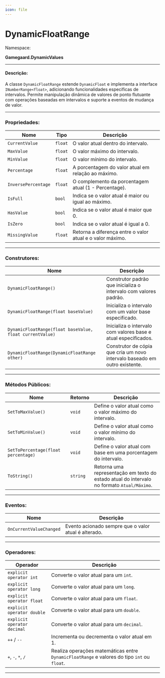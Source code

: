 ```yaml
---
icon: file
---
```


# DynamicFloatRange

Namespace:

**Gamegaard.DynamicValues**

***

#### Descrição:

A classe `DynamicFloatRange` estende `DynamicFloat` e implementa a interface `INumberRange<float>`, adicionando funcionalidades específicas de intervalos. Permite manipulação dinâmica de valores de ponto flutuante com operações baseadas em intervalos e suporte a eventos de mudança de valor.

***

### Propriedades:

| Nome                | Tipo    | Descrição                                                 |
| ------------------- | ------- | --------------------------------------------------------- |
| `CurrentValue`      | `float` | O valor atual dentro do intervalo.                        |
| `MaxValue`          | `float` | O valor máximo do intervalo.                              |
| `MinValue`          | `float` | O valor mínimo do intervalo.                              |
| `Percentage`        | `float` | A porcentagem do valor atual em relação ao máximo.        |
| `InversePercentage` | `float` | O complemento da porcentagem atual (1 - Percentage).      |
| `IsFull`            | `bool`  | Indica se o valor atual é maior ou igual ao máximo.       |
| `HasValue`          | `bool`  | Indica se o valor atual é maior que 0.                    |
| `IsZero`            | `bool`  | Indica se o valor atual é igual a 0.                      |
| `MissingValue`      | `float` | Retorna a diferença entre o valor atual e o valor máximo. |

***

### Construtores:

| Nome                                                     | Descrição                                                                  |
| -------------------------------------------------------- | -------------------------------------------------------------------------- |
| `DynamicFloatRange()`                                    | Construtor padrão que inicializa o intervalo com valores padrão.           |
| `DynamicFloatRange(float baseValue)`                     | Inicializa o intervalo com um valor base especificado.                     |
| `DynamicFloatRange(float baseValue, float currentValue)` | Inicializa o intervalo com valores base e atual especificados.             |
| `DynamicFloatRange(DynamicFloatRange other)`             | Construtor de cópia que cria um novo intervalo baseado em outro existente. |

***

### Métodos Públicos:

| Nome                                | Retorno  | Descrição                                                                                  |
| ----------------------------------- | -------- | ------------------------------------------------------------------------------------------ |
| `SetToMaxValue()`                   | `void`   | Define o valor atual como o valor máximo do intervalo.                                     |
| `SetToMinValue()`                   | `void`   | Define o valor atual como o valor mínimo do intervalo.                                     |
| `SetToPercentage(float percentage)` | `void`   | Define o valor atual com base em uma porcentagem do intervalo.                             |
| `ToString()`                        | `string` | Retorna uma representação em texto do estado atual do intervalo no formato `Atual/Máximo`. |

***

### Eventos:

| Nome                    | Descrição                                            |
| ----------------------- | ---------------------------------------------------- |
| `OnCurrentValueChanged` | Evento acionado sempre que o valor atual é alterado. |

***

### Operadores:

| Operador                    | Descrição                                                                                   |
| --------------------------- | ------------------------------------------------------------------------------------------- |
| `explicit operator int`     | Converte o valor atual para um `int`.                                                       |
| `explicit operator long`    | Converte o valor atual para um `long`.                                                      |
| `explicit operator float`   | Converte o valor atual para um `float`.                                                     |
| `explicit operator double`  | Converte o valor atual para um `double`.                                                    |
| `explicit operator decimal` | Converte o valor atual para um `decimal`.                                                   |
| `++` / `--`                 | Incrementa ou decrementa o valor atual em 1.                                                |
| `+`, `-`, `*`, `/`          | Realiza operações matemáticas entre `DynamicFloatRange` e valores do tipo `int` ou `float`. |

***
